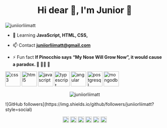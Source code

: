 <h1 align="center">Hi dear 👋, I'm Junior 🤪</h1>
<h3 align="center"></h3>
<p align="left"> <img src="https://komarev.com/ghpvc/?username=juniiorliimatt" alt="juniiorliimatt" /> </p>

- 💬 Learning **JavaScript, HTML, CSS,**

- 📫 Contact **juniiorliimatt@gmail.com**

- ⚡ Fun fact **If Pinocchio says “My Nose Will Grow Now”, it would cause a paradox. 🤥 👃🏽 🤯**
<!--

Here are some ideas to get you started:

- 🔭 I’m currently working on ...
- 🌱 I’m currently learning ...
- 👯 I’m looking to collaborate on ...
- 🤔 I’m looking for help with ...
- 💬 Ask me about ...
- 📫 How to reach me: ...
- 😄 Pronouns: ...
- ⚡ Fun fact: ...
-->
<p aling="left">
<img src="https://cdn.jsdelivr.net/npm/simple-icons@3.0.1/icons/css3.svg" alt="css3" width="48" height="48"/>
<img src="https://cdn.jsdelivr.net/npm/simple-icons@3.0.1/icons/html5.svg" alt="html5" width="48" height="48"/>
<img src="https://cdn.jsdelivr.net/npm/simple-icons@3.0.1/icons/javascript.svg" alt="javascript" width="48" height="48"/>
<img src="https://cdn.jsdelivr.net/npm/simple-icons@3.0.1/icons/typescript.svg" alt="typescript" width="48" height="48"/>
<img src="https://cdn.jsdelivr.net/npm/simple-icons@3.0.1/icons/angular.svg" alt="angular" width="48" height="48"/>
<img src="https://cdn.jsdelivr.net/npm/simple-icons@3.0.1/icons/postgresql.svg" alt="postgresql" width="48" height="48"/>
<img src="https://cdn.jsdelivr.net/npm/simple-icons@3.0.1/icons/mongodb.svg" alt="mongodb" width="48" height="48"/>
</p>

<p align="center">
<img src="https://github-readme-stats.vercel.app/api?username=juniiorliimatt&show_icons=true" alt="juniiorliimatt"/>
</p>

<p aling="center">
![GitHub followers](https://img.shields.io/github/followers/juniiorliimatt?style=social)
</p>

<p align="center">
<a href="https://codepen.io/juniiorliimatt" target="blank"><img align="center" src="https://cdn.jsdelivr.net/npm/simple-icons@3.0.1/icons/codepen.svg" alt="juniiorliimatt" height="20" width="20" /></a>
<a href="https://twitter.com/imsiiix" target="blank"><img align="center" src="https://cdn.jsdelivr.net/npm/simple-icons@3.0.1/icons/twitter.svg" alt="juniiorliimatt" height="20" width="20" /></a>
<a href="https://www.linkedin.com/in/juniiorliimatt/" target="blank"><img align="center" src="https://cdn.jsdelivr.net/npm/simple-icons@3.0.1/icons/linkedin.svg" alt="juniiorliimatt" height="20" width="20" /></a>
<a href="https://stackoverflow.com/users/10157383/juniin" target="blank"><img align="center" src="https://cdn.jsdelivr.net/npm/simple-icons@3.0.1/icons/stackoverflow.svg" alt="juniiorliimatt" height="20" width="20" /></a>
<a href="https://www.facebook.com/juniiorliimatt/" target="blank"><img align="center" src="https://cdn.jsdelivr.net/npm/simple-icons@3.0.1/icons/facebook.svg" alt="juniiorliimatt" height="20" width="20" /></a>
<a href="https://www.instagram.com/oojuniin/" target="blank"><img align="center" src="https://cdn.jsdelivr.net/npm/simple-icons@3.0.1/icons/instagram.svg" alt="juniiorliimatt" height="20" width="20" /></a>
</p>
